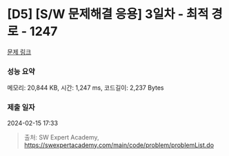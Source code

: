 # [D5] [S/W 문제해결 응용] 3일차 - 최적 경로 - 1247 

[문제 링크](https://swexpertacademy.com/main/code/problem/problemDetail.do?contestProbId=AV15OZ4qAPICFAYD) 

### 성능 요약

메모리: 20,844 KB, 시간: 1,247 ms, 코드길이: 2,237 Bytes

### 제출 일자

2024-02-15 17:33



> 출처: SW Expert Academy, https://swexpertacademy.com/main/code/problem/problemList.do